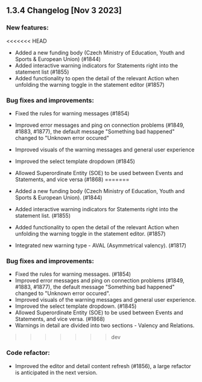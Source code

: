 ## 1.3.4 Changelog [Nov 3 2023]

### New features:
<<<<<<< HEAD
- Added a new funding body (Czech Ministry of Education, Youth and Sports & European Union) (#1844)
- Added interactive warning indicators for Statements right into the statement list (#1855)
- Added functionality to open the detail of the relevant Action when unfolding the warning toggle in the statement editor (#1857)

### Bug fixes and improvements:

- Fixed the rules for warning messages (#1854)
- Improved error messages and ping on connection problems (#1849, #1883, #1877), the default message "Something bad happened" changed to "Unknown error occured"
- Improved visuals of the warning messages and general user experience
- Improved the select template dropdown (#1845)
- Allowed Superordinate Entity (SOE) to be used between Events and Statements, and vice versa (#1868)
=======

- Added a new funding body (Czech Ministry of Education, Youth and Sports & European Union). (#1844)
- Added interactive warning indicators for Statements right into the statement list. (#1855)
- Added functionality to open the detail of the relevant Action when unfolding the warning toggle in the statement editor. (#1857)
- Integrated new warning type - AVAL (Asymmetrical valency). (#1817)


### Bug fixes and improvements:

- Fixed the rules for warning messages. (#1854)
- Improved error messages and ping on connection problems (#1849, #1883, #1877), the default message "Something bad happened" changed to "Unknown error occured".
- Improved visuals of the warning messages and general user experience.
- Improved the select template dropdown. (#1845)
- Allowed Superordinate Entity (SOE) to be used between Events and Statements, and vice versa. (#1868)
- Warnings in detail are divided into two sections - Valency and Relations.

>>>>>>> dev

### Code refactor:

- Improved the editor and detail content refresh (#1856), a large refactor is anticipated in the next version.